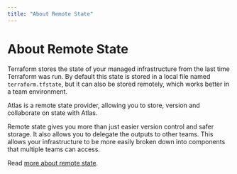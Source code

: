 ```yaml
---
title: "About Remote State"
---
```


# About Remote State

Terraform stores the state of your managed infrastructure from the last
time Terraform was run. By default this state is stored in a local file
named `terraform.tfstate`, but it can also be stored remotely, which
works better in a team environment.

Atlas is a remote state provider, allowing you to store, version and
collaborate on state with Atlas.

Remote state gives you more than just easier version control and safer
storage. It also allows you to delegate the outputs to other teams.
This allows your infrastructure to be more easily broken down into
components that multiple teams can access.

Read [more about remote state](https://terraform.io/docs/state/remote.html).
